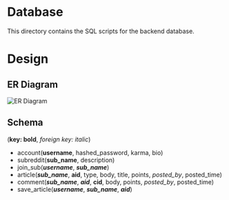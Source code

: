 # Database
This directory contains the SQL scripts for the backend database.

# Design
## ER Diagram
![ER Diagram](https://i.imgur.com/hU1nP2a.jpg)

## Schema
(**key: bold**, *foreign key: italic*)

* account(**username**, hashed_password, karma, bio)
* subreddit(**sub_name**, description)
* join_sub(***username***, ***sub_name***)
* article(***sub_name***, **aid**, type, body, title, points, *posted_by*, posted_time)
* comment(***sub_name***, ***aid***, **cid**, body, points, *posted_by*, posted_time)
* save_article(***username***, ***sub_name***, ***aid***)
